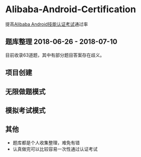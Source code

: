 # Alibaba-Android-Certification
提高[Alibaba Android技能认证考试](https://yq.aliyun.com/promotion/552?utm_content=m_42909)通过率



题库整理 2018-06-26 - 2018-07-10
-------
目前收录63道题，其中有部分题目答案存在歧义。

项目创建 
-------

无限做题模式 
-------

模拟考试模式
-------

其他
-------
* 题库都是个人收集整理，难免有错
* 认真做完可以比较容易一次性通过认证考试
